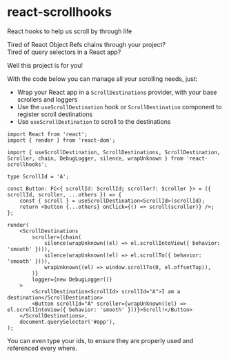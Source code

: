 # react-scrollhooks
React hooks to help us scroll by through life<br />

Tired of React Object Refs chains through your project?<br />
Tired of query selectors in a React app?<br />

Well this project is for you!<br />

With the code below you can manage all your scrolling needs, just:
- Wrap your React app in a `ScrollDestinations` provider, with your base scrollers and loggers
- Use the `useScrollDestination` hook or `ScrollDestination` component to register scroll destinations
- Use `useScrollDestination` to scroll to the destinations

```tsx
import React from 'react';
import { render } from 'react-dom';

import { useScrollDestination, ScrollDestinations, ScrollDestination, Scroller, chain, DebugLogger, silence, wrapUnknown } from 'react-scrollhooks';

type ScrollId = 'A';

const Button: FC<{ scrollId: ScrollId; scroller?: Scroller }> = ({ scrollId, scroller, ...others }) => {
    const { scroll } = useScrollDestination<ScrollId>(scrollId);
    return <button {...others} onClick={() => scroll(scroller)} />;
};

render(
    <ScrollDestinations
        scroller={chain(
            silence(wrapUnknown((el) => el.scrollIntoView({ behavior: 'smooth' }))),
            silence(wrapUnknown((el) => el.scrollTo({ behavior: 'smooth' }))),
            wrapUnknown((el) => window.scrollTo(0, el.offsetTop)),
        )}
        logger={new DebugLogger()}
    >
        <ScrollDestination<ScrollId> scrollId="A">I am a destination</ScrollDestination>
        <Button scrollId="A" scroller={wrapUnknown((el) => el.scrollIntoView({ behavior: 'smooth' }))}>Scroll!</Button>
    </ScrollDestinations>,
    document.querySelector('#app'),
);
```

You can even type your ids, to ensure they are properly used and referenced every where.
